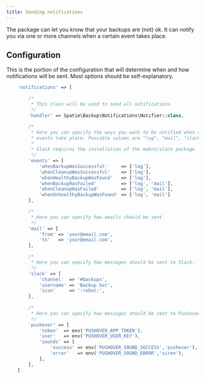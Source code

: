 ```yaml
---
title: Sending notifications
---
```


The package can let you know that your backups are (not) ok. It can notify you via one or more channels
when a certain event takes place.

## Configuration

This is the portion of the configuration that will determine when and how notifications will be sent.
Most options should be self-explanatory.

```php
    'notifications' => [

        /*
         * This class will be used to send all notifications.
         */
        'handler' => Spatie\Backup\Notifications\Notifier::class,

        /*
         * Here you can specify the ways you want to be notified when certain
         * events take place. Possible values are "log", "mail", "slack" and "pushover".
         *
         * Slack requires the installation of the maknz/slack package
         */
        'events' => [
            'whenBackupWasSuccessful'     => ['log'],
            'whenCleanupWasSuccessful'    => ['log'],
            'whenHealthyBackupWasFound'   => ['log'],
            'whenBackupHasFailed'         => ['log', 'mail'],
            'whenCleanupHasFailed'        => ['log', 'mail'],
            'whenUnhealthyBackupWasFound' => ['log', 'mail']
        ],

        /*
         * Here you can specify how emails should be sent.
         */
        'mail' => [
            'from' => 'your@email.com',
            'to'   => 'your@email.com',
        ],

        /*
         * Here you can specify how messages should be sent to Slack.
         */
        'slack' => [
            'channel'  => '#backups',
            'username' => 'Backup bot',
            'icon'     => ':robot:',
        ],
        
        /*
         * Here you can specify how messages should be sent to Pushover.
         */
        'pushover' => [
            'token'  => env('PUSHOVER_APP_TOKEN'),
            'user'   => env('PUSHOVER_USER_KEY'),
            'sounds' => [
                'success' => env('PUSHOVER_SOUND_SUCCESS','pushover'),
                'error'   => env('PUSHOVER_SOUND_ERROR','siren'),
            ],
        ],
    ]
```
